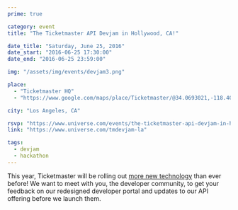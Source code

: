 ```yaml
---
prime: true

category: event
title: "The Ticketmaster API Devjam in Hollywood, CA!"

date_title: "Saturday, June 25, 2016"
date_start: "2016-06-25 17:30:00"
date_end: "2016-06-25 23:59:00"

img: "/assets/img/events/devjam3.png"

place: 
  - "Ticketmaster HQ"
  - "https://www.google.com/maps/place/Ticketmaster/@34.0693021,-118.4032154,12z/data=!4m5!1m2!2m1!1sticketmaster+hq+hollywood!3m1!1s0x0000000000000000:0x39a16a8bedc69237"

city: "Los Angeles, CA"

rsvp: "https://www.universe.com/events/the-ticketmaster-api-devjam-in-hollywood-ca-tickets-los-angeles-75LGFX"
link: "https://www.universe.com/tmdevjam-la"

tags: 
  - devjam
  - hackathon
---
```


This year, Ticketmaster will be rolling out [more new technology](https://medium.com/ticketmaster-tech/open-platform-at-ticketmaster-e1f3b05cd417) than ever before! We want to meet with you, the developer community, to get your feedback on our redesigned developer portal and updates to our API offering before we launch them.
